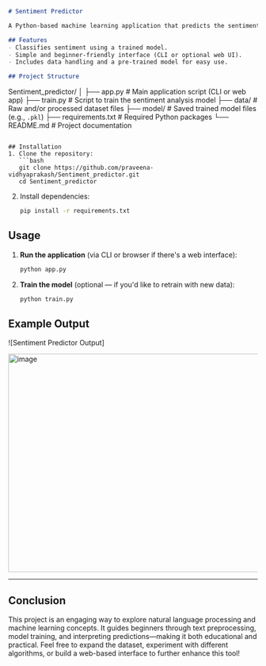 

```markdown
# Sentiment Predictor

A Python-based machine learning application that predicts the sentiment (positive, negative, or neutral) of text inputs.

## Features
- Classifies sentiment using a trained model.
- Simple and beginner-friendly interface (CLI or optional web UI).
- Includes data handling and a pre-trained model for easy use.

## Project Structure
```

Sentiment\_predictor/
│
├── app.py                  # Main application script (CLI or web app)
├── train.py                # Script to train the sentiment analysis model
├── data/                   # Raw and/or processed dataset files
├── model/                  # Saved trained model files (e.g., `.pkl`)
├── requirements.txt        # Required Python packages
└── README.md               # Project documentation

````

## Installation
1. Clone the repository:
   ```bash
   git clone https://github.com/praveena-vidhyaprakash/Sentiment_predictor.git
   cd Sentiment_predictor
````

2. Install dependencies:

   ```bash
   pip install -r requirements.txt
   ```

## Usage

1. **Run the application** (via CLI or browser if there's a web interface):

   ```bash
   python app.py
   ```

2. **Train the model** (optional — if you'd like to retrain with new data):

   ```bash
   python train.py
   ```

## Example Output

![Sentiment Predictor Output]

<img width="903" height="440" alt="image" src="https://github.com/user-attachments/assets/a16d4485-3046-4b3c-8de5-6241c13457d2" />



---

## Conclusion

This project is an engaging way to explore natural language processing and machine learning concepts. It guides beginners through text preprocessing, model training, and interpreting predictions—making it both educational and practical. Feel free to expand the dataset, experiment with different algorithms, or build a web-based interface to further enhance this tool!



